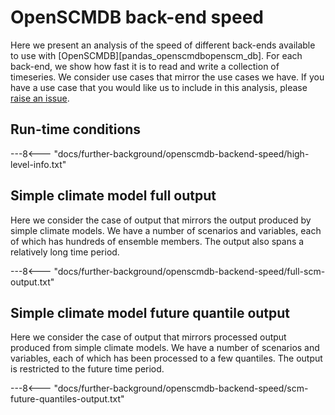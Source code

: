 # OpenSCMDB back-end speed

Here we present an analysis of the speed of different back-ends available to use with [OpenSCMDB][pandas_openscmdbopenscm_db].
For each back-end, we show how fast it is to read and write a collection of timeseries.
We consider use cases that mirror the use cases we have.
If you have a use case that you would like us to include in this analysis,
please [raise an issue](https://github.com/openscm/pandas-openscm/issues/new/choose).

## Run-time conditions

---8<--- "docs/further-background/openscmdb-backend-speed/high-level-info.txt"

## Simple climate model full output

Here we consider the case of output that mirrors the output produced by simple climate models.
We have a number of scenarios and variables, each of which has hundreds of ensemble members.
The output also spans a relatively long time period.

---8<--- "docs/further-background/openscmdb-backend-speed/full-scm-output.txt"

## Simple climate model future quantile output

Here we consider the case of output that mirrors processed output produced from simple climate models.
We have a number of scenarios and variables, each of which has been processed to a few quantiles.
The output is restricted to the future time period.

---8<--- "docs/further-background/openscmdb-backend-speed/scm-future-quantiles-output.txt"
